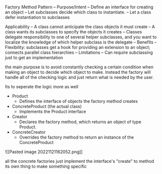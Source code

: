 Factory Method Pattern
– Purpose/Intent 
	– Define an interface for creating an object
	– Let subclasses decide which class to instantiate. 
	– Let a class defer instantiation to subclasses

Applicability 
	– A class cannot anticipate the class objects it must create
	– A class wants its subclasses to specify the objects it creates 
	– Classes delegate responsibility to one of several helper subclasses, and you want to localize the knowledge of which helper subclass is the delegate 
– Benefits
	– Flexibility: subclasses get a hook for providing an extension to an object; connects parallel class hierarchies 
– Limitations
	– Can require subclassing just to get an implementation

the main purpose is to avoid constantly checking a certain condition when making an object to decide which object to make. Instead the factory will handle all of the checking logic and just return what is needed by the user.

Its to seperate the logic more as well

- Product 
	- Defines the interface of objects the factory method creates 
- ConcreteProduct (the actual class)
	- Implements the Product interface 
- Creator 
	- Declares the factory method, which returns an object of type Product. 
- ConcreteCreator 
	- Overrides the factory method to return an instance of the ConcreteProduct

![[Pasted image 20221121162052.png]]

all the concrete factories just implement the interface's "create" to method its own thing to make something specific